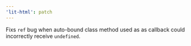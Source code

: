 ```yaml
---
'lit-html': patch
---
```


Fixs `ref` bug when auto-bound class method used as as callback could incorrectly receive `undefined`.
